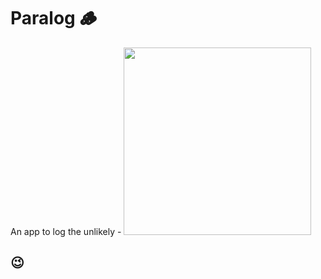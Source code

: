 # Paralog 🪵
An app to log the unlikely -
<img src='https://media.giphy.com/media/3oxHQyRR6Jq3MCQQvK/giphy.gif' width=300/>

## 😉
